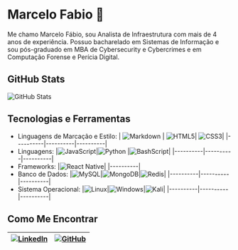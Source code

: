 #  Marcelo Fabio 👋
Me chamo Marcelo Fábio, sou Analista de Infraestrutura com mais de 4 anos de experiência. Possuo bacharelado em Sistemas de Informação e sou pós-graduado em MBA de Cybersecurity e Cybercrimes e em Computação Forense e Perícia Digital.
## GitHub Stats
![GitHub Stats](https://github-readme-stats.vercel.app/api?username=SEUUSERNAME&theme=transparent&bg_color=000&border_color=30A3DC&show_icons=true&icon_color=30A3DC&title_color=E94D5F&text_color=FFF)
## Tecnologias e Ferramentas

- Linguagens de Marcação e Estilo:
| ![Markdown](https://img.shields.io/badge/Markdown-000?style=for-the-badge&logo=markdown) | ![HTML5](https://img.shields.io/badge/HTML5-E34F26?style=for-the-badge&logo=html5&logoColor=white)| ![CSS3](https://img.shields.io/badge/CSS3-1572B6?style=for-the-badge&logo=css3&logoColor=white)|
|----------|----------|----------|
- Linguagens:
|![JavaScript](https://img.shields.io/badge/JavaScript-F7DF1E?style=for-the-badge&logo=javascript&logoColor=black)|![Python](https://img.shields.io/badge/python-3670A0?style=for-the-badge&logo=python&logoColor=ffdd54) |![BashScript](https://img.shields.io/badge/bash%20script-0101?style=flat&logo=gnubash&logoColor=%23FFFFFF&labelColor=%23000000)|
|----------|----------|----------|
- Frameworks: 
|![React Native](https://img.shields.io/badge/React_Native-20232A?style=for-the-badge&logo=react&logoColor=61DAFB)|
|----------|
- Banco de Dados:
|![MySQL](https://img.shields.io/badge/MySQL-00000F?style=for-the-badge&logo=mysql&logoColor=white)|![MongoDB](https://img.shields.io/badge/MongoDB-%234ea94b.svg?style=for-the-badge&logo=mongodb&logoColor=white)|![Redis](https://img.shields.io/badge/redis-%23DD0031.svg?style=for-the-badge&logo=redis&logoColor=white)|
|----------|----------|----------|
- Sistema Operacional:
|![Linux](https://img.shields.io/badge/Linux-000?style=for-the-badge&logo=linux&logoColor=FCC624)|![Windows](https://img.shields.io/badge/Windows-000?style=for-the-badge&logo=windows&logoColor=2CA5E0)|![Kali](https://img.shields.io/badge/Kali-268BEE?style=for-the-badge&logo=kalilinux&logoColor=white)|
|----------|----------|----------|

## Como Me Encontrar
|[![LinkedIn](https://img.shields.io/badge/LinkedIn-0077B5?style=for-the-badge&logo=linkedin&logoColor=white)](www.linkedin.com/in/fabiocyberanalyst)|[![GitHub](https://img.shields.io/badge/GitHub-100000?style=for-the-badge&logo=github&logoColor=white)](https://github.com/Markgt07)|
|----------|----------|




